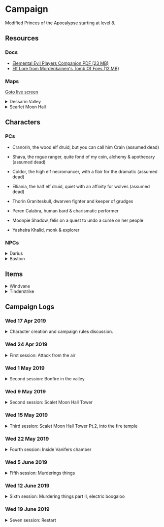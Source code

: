 # Campaign

Modified Princes of the Apocalypse starting at level 8.

## Resources

### Docs

-   [Elemental Evil Players Companion PDF (23 MB)](https://media.wizards.com/2015/downloads/dnd/EE_PlayersCompanion.pdf)
-   [Elf Lore from Mordenkainen's Tomb Of Foes (12 MB)](https://s3-eu-west-1.amazonaws.com/dnd.bfjnaude.com/files/Elves.pdf)

### Maps

<a href="./screen.html">Goto live screen<a>

<details>
    <summary>Dessarin Valley</summary>
    <img class="lazy img-map" src="img/Dessarin_Valley-5e_low.jpg" data-src="img/Dessarin_Valley-5e.jpg"/>
</details> 
<details>
    <summary>Scarlet Moon Hall</summary>
    <img class="lazy img-map" src="img/scarlet-moon-hall-dm_low.jpg" data-src="img/scarlet-moon-hall-dm.jpg"/>
</details>

## Characters

### PCs

-   Cranorin, the wood elf druid, but you can call him Crain (assumed dead)
-   Shava, the rogue ranger, quite fond of my coin, alchemy & apothecary (assumed dead)
-   Coldor, the high elf necromancer, with a flair for the dramatic (assumed dead)
-   Elliania, the half elf druid, quiet with an affinity for wolves (assumed dead)

-   Thorin Graniteskull, dwarven fighter and keeper of grudges
-   Peren Calabra, human bard & charismatic performer
-   Moonpie Shadow, felis on a quest to undo a curse on her people
-   Yasheira Khalid, monk & explorer

### NPCs

<details>
<summary>Darius</summary>

Inkeeper of the Snoring Giant Inn. Stout dark haired human man, tanned skin, hairy chest & forearms, mutton chops. Tells
the party about strange happenings in the valley.

</details>

<details>
<summary>Bastion</summary>

Fire genasi in the Fire Cult's dungeon. Has some ambition to depose Vanifer. Asked the party to kill Vanifer and bring
him their dagger for a hefty sum.

</details>

## Items

<details><summary>Windvane</summary>

Weapon (spear), legendary (requires attunement)

A silver spear, Windvane has dark sapphires on the filigreed surface of its polished head. Held by its shining haft, the
weapon feels insubstantial, as if clutching a cool, gently blowing breeze. The spear contains a spark of Yan-C-Bin, the
Prince of Evil Air.

You have a +2 bonus to attack and damage you make with this magic weapon, which has the finesse weapon property. When
you hit with it, the target takes an extra 1d6 lightning damage.

Air Mastery. You gain the following benefit while you hold Windvane:

-   You can speak Auran fluently.
-   You have resistance to lightning damage.
-   You can cast dominate monster (save DC 17) on an air elemental. Once you have done so, Windvane can’t be used in
    this way agin until the next dawn.

</details>

<details><summary>Tinderstrike</summary>

A flint dagger, Tinderstrike is uncommonly sharp, and sparks cascade off its edge whenever it strikes something solid.
Its handle is always warm to the touch, and the blade smolders for 1d4 minutes after it is used to deal damage. It
contains a spark of Imix, Prince of Evil Fire.

You gain a +2 bonus to attack and damage rolls you make with this magic weapon. When you hit with it, the targets takes
an extra 2d6 fire damage.

Fire Mastery. You gain the following benefits while you hold Tinderstrike:

-   You can speak Ignan fluently.
-   You have resistance to Fire damage.
-   You can cast Dominate Monster (Save DC 17) on a Fire Elemental. Once you have done so, Tinderstrike can’t be used
    this way again until the next dawn.

This weapon is tied to one of the four Elemental Planes. While wielding this weapon, you have advantage on attack rolls
against elementals from the linked plane, and they have disadvantage on attack rolls against you. In addition, you have
access to properties based on the linked plane.

If you help slay a fire elemental while attuned to the weapon, you gain access to the following additional properties:

-   You are immune to fire damage.
-   You can cast the following spells from the dagger, expending the necessary number of charges: burning hands (1
    charge), fireball (2 charges), or wall of fire (3 charges).

After helping to slay a fire elemental, the Weapon has 5 charges. It regains 1d4 = 1 expended charges daily at dawn.
Spells cast from the weapon have a save DC of 17.

</details>

## Campaign Logs

### Wed 17 Apr 2019

<details>
<summary>Character creation and campaign rules discussion.</summary>

#### Character creation

4 Characters at 8th level. Two druids, a wizard and a mutliclass rogue/ranger

#### Rules discussion

-   Base game rules
-   All spells and abilities from official 5e books are available
-   Critical failures might have dire consequences
    </details>

### Wed 24 Apr 2019

<details>
<summary> First session: Attack from the air</summary>

#### 1st of Kythorn 1453

The characters seek shelter at a local in Westbridge, The Sleeping Giant, after a storm starts to kick up...

During the storm Aerisi is flying around in the clouds summoning lightning and air elementals to terrorize the town.

The party takes down Aerisi and the elemental. Shava claims Windvane. (4800 XP)

Shava goes on an expidition to try and obtain some arrows while the rest of the party sleeps. She finds the local
workshop, but is not able to obtain any completed arrows.

</details>

### Wed 1 May 2019

<details>
<summary> Second session: Bonfire in the valley</summary>

#### 2nd of Kythorn 1453

The party makes their way down The Stone Trail. After a day of travelling they decide to set up camp at the foot of the
Sumber Hills near River Dessarin. They spot fire raining down from the sky deeper into the Sumber Hills and want to
investigate.

Elliania uses divination to surmise the nature of the fire that rained from the sky and receives the answer "Unnatural.
Do not trust them"

The party sees smoke further into the Sumber hills as the sun sets. They decide they need to investigate in the morning.

#### 3rd of Kythorn 1453

The party breaks camp and decides to head in the direction of the smoke they saw on the previous day.

On their approach they spot a tower on a hill, in the area where the smoke originated. Two party members decide to sneak
closer to investigate. When they spot a burned out camp and two fire elementals patrolling the area.

The party attacks the Fire Elemental Myrmidons patrolling at the foot of the Scarlet Moon Hall. After defeating the
elementals, the party starts to raid the camp as they explore. They find many burnt corpses, some scrolls and a few gold
coins.

While exploring the summit of the hill the party encounters a Flame Guardian and two Hell Hounds.

During the fighting the Flame Guardian submits.

</details>

### Wed 9 May 2019

<details>
<summary> Second session: Scalet Moon Hall Tower</summary>

#### 3rd of Kythorn 1453

During the fighting the Flame Guardian submits... and promptly gets skewered by two crossbow bolts. The party takes
cover next to the Scarlet Moon Hall tower. The scaffolding is set alight by a dropped oil lamp. Coldor summons Ice
Mephits to douse the flames and a battle ensues with the flame cultists residing in the tower.

During the battle an unknown druid escapes at the base of the tower...

The party loots the druids living quarters for some gold, gems and a scroll, before fighting some giant bats in the
attic, after a failed attempt at animal diplomacy.

The party opts to take a short rest in the top of the tower.

</details>

### Wed 15 May 2019

<details>
<summary> Third session: Scalet Moon Hall Tower Pt.2, into the fire temple</summary>

#### 3rd of Kythorn 1453

The party opts to take a short rest in the top of the tower...

The party descends the tower and has an encounter with some magmins and proceed down a hidden tunnel.

Following the tunnel leads the party to a chamber underground. Elliania finds a secret door in one of the tunnels. On
the other side of the secret door the party finds a Fire Genasi named Bastion, who convinces them to go find and kill
Vanifer to bring him her dagger...

The party agrees to go and find Vanifer.

After following Bastion's instructions the party finds Vanifer praying at an altar, with a corpse atop it.

A failed stealth attempt leads to a large battle with Vanifer and her fire Elementals. Vanifer escapes...

</details>

### Wed 22 May 2019

<details>
<summary> Fourth session: Inside Vanifers chamber</summary>

#### 3rd of Kythorn 1453

The party hunts for Vanifer and after searching the altar chamber find the secret door down to Vanifer's chambers.

Vanifer makes her last stand. The party seizes Tinderstrike after Vanifer's body goes up in smoke.

Vanifer's chamber is barricaded as the group tries to take a long rest.

#### 4th of Kythorn 1453

After their long rest a fight breaks out when the party tries to sneak past a group of sleeping cultist. A fight breaks
out, many people die... also hobgoblins. A mage, named Lizzy manages to escape.

</details>

### Wed 5 June 2019

<details>
<summary> Fifth session: Murderings things </summary>

#### 4th of Kythorn 1453

The party goes on a murdering spree, killing all they found in the Fire Temple

</details>

### Wed 12 June 2019

<details>
<summary> Sixth session: Murdering things part II, electric boogaloo  </summary>

#### 4th of Kythorn 1453

The gang goes exploring in the fire dungeon. They smooze their way pasts some razerblasts and avoid a tripwire trap
attached to a dwarven statue.

After furhter exploration they find some fire cultists bunking next to a small underground prison. The group
methodically clears the fire cultists from the area, after which they start freeing a group of salamanders and a group
of azers. There is clear conflict between the two groups, but the party convinces them to band together to overthrow the
local Efreeti slavedriver who was holding them captive.

In their attempt to take down the Efreeti and his minions the salamanders and azers start attacking each other... With
their allies fighting each other, the Efreeti makes short work of the party. They are slain in the fire dungeon.

</details>

### Wed 19 June 2019

<details>
<summary> Seven session: Restart  </summary>

#### 30th of Kythorn 1453

Thorin and Peren find themselves in a cell, inside a stiflingly hot cave, after an unfavorable encounter involving some
cultist, and a stray fireball bead for a certain gnome warlock.

A newcomer, Yasheira, is dragged into their cell by some flame cultist henchmen. After acquaintances are made, it
becomes clear that an escape has to be made if they plan to survive.

Meanwhile, Moonpie Shadow, a felis druid, wanders through the cave system of her captors. She has curried enough favor
with the person in charge to have gained some basic freedoms. She happens upon the newcomers in their cells and decides
to investigate.

After introductions, Peren convinces Moonpie to aid them in their escape. They manage to trick the cultists guardian
their cells to enter the cell, in search of an illusory gold disc. Striking at the opportune moment, the prisoners
manage to overpower the guards and make their escape into the cave system. Moonpie leads the party to section of the
cave where she has found refuge...

</details>
